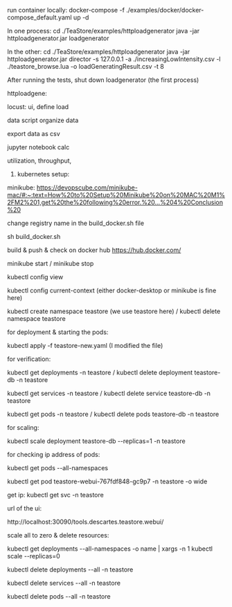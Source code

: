 run container locally:
docker-compose -f ./examples/docker/docker-compose_default.yaml up -d

In one process:
cd ./TeaStore/examples/httploadgenerator
java -jar httploadgenerator.jar loadgenerator

In the other:
cd ./TeaStore/examples/httploadgenerator
java -jar httploadgenerator.jar director -s 127.0.0.1  -a ./increasingLowIntensity.csv -l ./teastore_browse.lua -o loadGeneratingResult.csv -t 8

After running the tests, shut down loadgenerator (the first process)


httploadgene:


locust: ui, define load 


data
script organize data

export data as csv

jupyter notebook calc

utilization, throughput, 


1. kubernetes setup:

minikube:
https://devopscube.com/minikube-mac/#:~:text=How%20to%20Setup%20Minikube%20on%20MAC%20M1%2FM2%201,get%20the%20following%20error.%20...%204%20Conclusion%20

change registry name in the build_docker.sh file

sh build_docker.sh

build & push & check on docker hub https://hub.docker.com/

minikube start / minikube stop

kubectl config view

kubectl config current-context (either docker-desktop or minikube is fine here)

kubectl create namespace teastore (we use teastore here) / kubectl delete namespace teastore

for deployment & starting the pods:

kubectl apply -f teastore-new.yaml (I modified the file)

for verification:

kubectl get deployments -n teastore / kubectl delete deployment teastore-db -n teastore

kubectl get services -n teastore / kubectl delete service teastore-db -n teastore

kubectl get pods -n teastore / kubectl delete pods teastore-db -n teastore

for scaling:

kubectl scale deployment teastore-db --replicas=1 -n teastore

for checking ip address of pods:

kubectl get pods --all-namespaces

kubectl get pod teastore-webui-767fdf848-gc9p7 -n teastore -o wide

get ip:
kubectl get svc -n teastore

url of the ui:

http://localhost:30090/tools.descartes.teastore.webui/

scale all to zero & delete resources:

kubectl get deployments --all-namespaces -o name | xargs -n 1 kubectl scale --replicas=0

kubectl delete deployments --all -n teastore

kubectl delete services --all -n teastore

kubectl delete pods --all -n teastore
